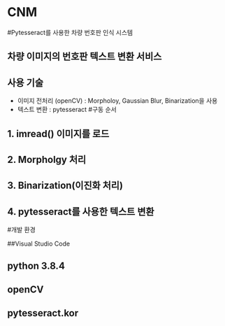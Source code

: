 # CNM
#Pytesseract를 사용한 차량 번호판 인식 시스템

## 차량 이미지의 번호판 텍스트 변환 서비스
## 사용 기술
- 이미지 전처리 (openCV) : Morpholoy, Gaussian Blur, Binarization을 사용
- 텍스트 변환 : pytesseract
#구동 순서

## 1. imread() 이미지를 로드
## 2. Morpholgy 처리
## 3. Binarization(이진화 처리)
## 4. pytesseract를 사용한 텍스트 변환


#개발 환경

##Visual Studio Code
## python 3.8.4
## openCV
## pytesseract.kor

